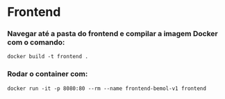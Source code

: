 # Frontend

### Navegar até a pasta do frontend e compilar a imagem Docker com o comando: 
```
docker build -t frontend .
```

### Rodar o container com: 
```
docker run -it -p 8080:80 --rm --name frontend-bemol-v1 frontend
```